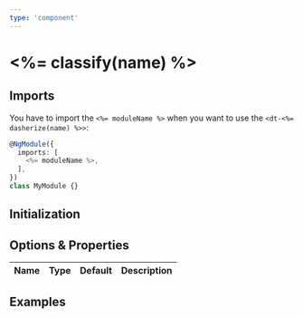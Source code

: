```yaml
---
type: 'component'
---
```


# <%= classify(name) %>

<docs-source-example example="Default<%= classify(name) %>ExampleComponent"></docs-source-example>

## Imports

You have to import the `<%= moduleName %>` when you want to use the
`<dt-<%= dasherize(name) %>>`:

```typescript
@NgModule({
  imports: [
    <%= moduleName %>,
  ],
})
class MyModule {}
```

## Initialization

## Options & Properties

| Name | Type | Default | Description |
| ---- | ---- | ------- | ----------- |


## Examples
